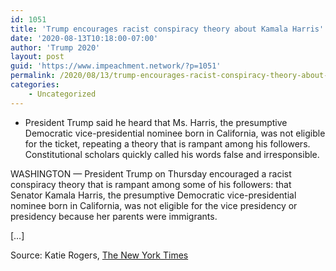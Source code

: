```yaml
---
id: 1051
title: 'Trump encourages racist conspiracy theory about Kamala Harris'
date: '2020-08-13T10:18:00-07:00'
author: 'Trump 2020'
layout: post
guid: 'https://www.impeachment.network/?p=1051'
permalink: /2020/08/13/trump-encourages-racist-conspiracy-theory-about-kamala-harris/
categories:
    - Uncategorized
---
```


- President Trump said he heard that Ms. Harris, the presumptive Democratic vice-presidential nominee born in California, was not eligible for the ticket, repeating a theory that is rampant among his followers. Constitutional scholars quickly called his words false and irresponsible.

WASHINGTON — President Trump on Thursday encouraged a racist conspiracy theory that is rampant among some of his followers: that Senator Kamala Harris, the presumptive Democratic vice-presidential nominee born in California, was not eligible for the vice presidency or presidency because her parents were immigrants.

\[…\]

Source: Katie Rogers, [The New York Times](https://www.nytimes.com/2020/08/13/us/politics/trump-kamala-harris.html)